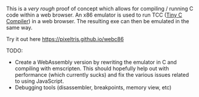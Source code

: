 This is a *very rough* proof of concept which allows for compiling / running C code within a web browser. An x86 emulator is used to run TCC ([Tiny C Compiler](https://bellard.org/tcc/)) in a web browser. The resulting exe can then be emulated in the same way.

Try it out here https://pixeltris.github.io/webc86

TODO:
- Create a WebAssembly version by rewriting the emulator in C and compiling with emscripten. This should hopefully help out with performance (which currently sucks) and fix the various issues related to using JavaScript.
- Debugging tools (disassembler, breakpoints, memory view, etc)
